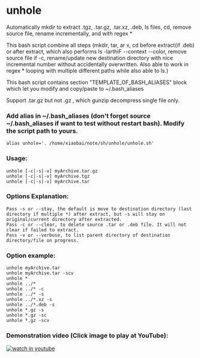 # unhole
Automatically mkdir to extract .tgz, .tar.gz, .tar.xz, .deb, ls files, cd, remove source file, rename incrementally, and with regex *

This bash script combine all steps (mkdir, tar, ar x, cd before extract(if .deb) or after extract, which also performs ls -larthiF --context --color, remove source file if -c, rename/update new destination directory with nice incremental number without accidentally overwritten. Also able to work in regex * looping with multiple different paths while also able to ls.)

This bash script contains section "TEMPLATE_OF_BASH_ALIASES" block which let you modify and copy/paste to ~/.bash_aliases

Support .tar.gz but not .gz , which gunzip decompress single file only.

### Add alias in ~/.bash_aliases (don't forget source ~/.bash_aliases if want to test without restart bash). Modify the script path to yours.
    alias unhole='. /home/xiaobai/note/sh/unhole/unhole.sh' 

### Usage:
    unhole [-c|-s|-v] myArchive.tar.gz
    unhole [-c|-s|-v] myArchive.tgz
    unhole [-c|-s|-v] myArchive.tar

### Options Explanation:
    Pass -s or --stay, the default is move to destination directory (last directory if multiple *) after extract, but -s will stay on original/current directory after extracted.
    Pass -c or --clear, to delete source .tar or .deb file. It will not clear if failed to extract.
    Pass -v or --verbose, to list parent directory of destination directory/file on progress.

### Option example:
    unhole myArchive.tar
    unhole myArchive.tar -scv
    unhole *
    unhole ../*
    unhole ../* -c
    unhole ../* -s
    unhole ../*.xz -s
    unhole ../*.deb -s
    unhole *.gz -s
    unhole *.gz -sc
    unhole *.gz -scv

### Demonstration video (Click image to play at YouTube): ##

[![watch in youtube](https://i.ytimg.com/vi/nd5U7gwb5w8/hqdefault.jpg)](https://www.youtube.com/watch?v=nd5U7gwb5w8 "unhole")

